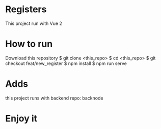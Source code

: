 # Registers
This project run with Vue 2

# How to run
Download this repository 
    $ git clone <this_repo>
    $ cd <this_repo>
    $ git checkout feat/new_register
    $ npm install
    $ npm run serve

# Adds

this project runs with backend repo: backnode

# Enjoy it
